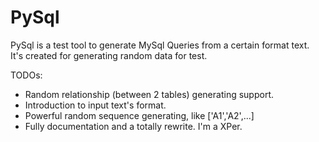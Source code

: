 PySql
=====

PySql is a test tool to generate MySql Queries from a certain format text.  
It's created for generating random data for test.

TODOs:
- Random relationship (between 2 tables) generating support.
- Introduction to input text's format.
- Powerful random sequence generating, like ['A1','A2',...]
- Fully documentation and a totally rewrite. I'm a XPer.
